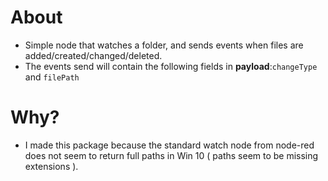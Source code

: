 About
=====
* Simple node that watches a folder, and sends events when files are added/created/changed/deleted.
* The events send will contain the following fields in <b>payload</b>:<code>changeType</code> and <code>filePath</code></p>

Why?
====
* I made this package because the standard watch node from node-red does not seem to return full paths in Win 10 ( paths seem to be missing extensions ).
